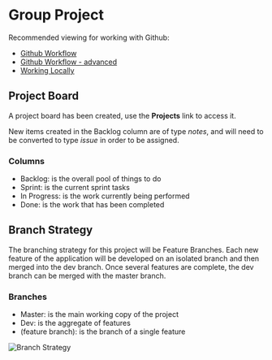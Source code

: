 # Group Project

Recommended viewing for working with Github:

- [Github Workflow](https://www.youtube.com/watch?v=47E-jcuQz5c)
- [Github Workflow - advanced](https://www.youtube.com/watch?v=sz6zfrQpCQg)
- [Working Locally](https://www.youtube.com/watch?v=rBbbOouhI-s)

## Project Board

A project board has been created, use the **Projects** link to access it.

New items created in the Backlog column are of type _notes_, and will need to be converted to type _issue_ in order to be assigned.

### Columns

- Backlog: is the overall pool of things to do
- Sprint: is the current sprint tasks
- In Progress: is the work currently being performed
- Done: is the work that has been completed

## Branch Strategy

The branching strategy for this project will be Feature Branches. Each new feature of the application will be developed on an isolated branch and then merged into the dev branch. Once several features are complete, the dev branch can be merged with the master branch.

### Branches

- Master: is the main working copy of the project
- Dev: is the aggregate of features
- (feature branch): is the branch of a single feature

![Branch Strategy](https://drive.google.com/file/d/1JNbeN6Rora8VxCRJg9J6REEnUaicIFuB/view)

